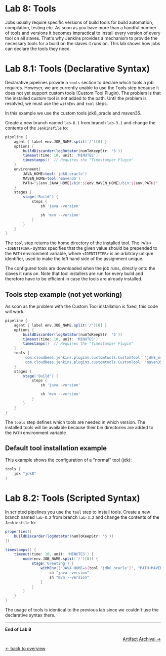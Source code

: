 Lab 8: Tools
============

Jobs usually require specific versions of build tools for build automation, compilation, testing etc.
As soon as you have more than a handful number of tools and versions it becomes impractical to install every version of every tool on all slaves.
That's why Jenkins provides a mechanism to provide the necessary tools for a build on the slaves it runs on.
This lab shows how jobs can declare the tools they need.

Lab 8.1: Tools (Declarative Syntax)
===================================

Declarative pipelines provide a ``tools`` section to declare which
tools a job requires. However, we are currently unable to use the Tools step because
it does not yet support custom tools (Custom Tool Plugin).
The problem is that the installed custom tool is not added to the path.
Until the problem is resolved, we must use the ``withEnv`` and ``tool`` steps.

In this example we use the custom tools jdk8_oracle and maven35.

Create a new branch named ``lab-8.1`` from branch ``lab-3.1`` and change the contents of the ``Jenkinsfile`` to:

```groovy
pipeline {
    agent { label env.JOB_NAME.split('/')[0] }
    options {
        buildDiscarder(logRotator(numToKeepStr: '5'))
        timeout(time: 10, unit: 'MINUTES')
        timestamps()  // Requires the "Timestamper Plugin"
    }
    environment{
        JAVA_HOME=tool('jdk8_oracle')
        MAVEN_HOME=tool('maven35')
        PATH="${env.JAVA_HOME}/bin:${env.MAVEN_HOME}/bin:${env.PATH}"
    }
    stages {
        stage('Build') {
            steps {
                sh 'java -version'

                sh 'mvn --version'
            }
        }
    }
}
```

The ``tool`` step returns the home directory of the installed tool. The ``PATH+<IDENTIFIER>`` syntax specifies
that the given value should be prepended to the ``PATH`` environment variable, where ``<IDENTIFIER>`` is an arbitrary
unique identifier, used to make the left hand side of the assignment unique.

The configured tools are downloaded when the job runs, directly onto the slaves it runs on.
Note that tool installers are run for every build and therefore have to be efficient in case the tools are already installed.

Tools step example (not yet working)
------------------------------------
As soon as the problem with the Custom Tool installation is fixed, this code will work.
```groovy
pipeline {
    agent { label env.JOB_NAME.split('/')[0] }
    options {
        buildDiscarder(logRotator(numToKeepStr: '5'))
        timeout(time: 10, unit: 'MINUTES')
        timestamps()  // Requires the "Timestamper Plugin"
    }
    tools {
        'com.cloudbees.jenkins.plugins.customtools.CustomTool' "jdk8_oracle"
        'com.cloudbees.jenkins.plugins.customtools.CustomTool' "maven35"
    }
    stages {
        stage('Build') {
            steps {
                sh 'java -version'

                sh 'mvn --version'
            }
        }
    }
}
```

The ``tools`` step defines which tools are needed in which version.
The installed tools will be available because their bin directories are added to the ``PATH`` environment variable

Default tool installation example
---------------------------------

This example shows the configuration of a "normal" tool (jdk):
```groovy
tools {
    jdk "jdk8"
}
```

Lab 8.2: Tools (Scripted Syntax)
================================

In scripted pipelines you use the ``tool`` step to install tools.
Create a new branch named ``lab-8.2`` from branch ``lab-3.2`` and change the contents of the ``Jenkinsfile`` to:

```groovy
properties([
    buildDiscarder(logRotator(numToKeepStr: '5'))
])

timestamps() {
    timeout(time: 10, unit: 'MINUTES') {
        node(env.JOB_NAME.split('/')[0]) {
            stage('Greeting') {
                withEnv(["JAVA_HOME=${tool 'jdk8_oracle'}", "PATH+MAVEN=${tool 'maven35'}/bin:${env.JAVA_HOME}/bin"]) {
                    sh "java -version"
                    sh "mvn --version"
                }
            }
        }
    }
}
```

The usage of tools is identical to the previous lab since we couldn't use the declarative syntax there.

---

**End of Lab 8**

<p width="100px" align="right"><a href="09_artifacts.md">Artifact Archival →</a></p>

[← back to overview](../README.md)
